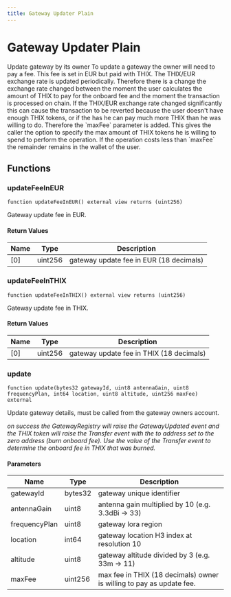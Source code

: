 ```yaml
---
title: Gateway Updater Plain
---
```

# Gateway Updater Plain
 Update gateway by its owner
 To update a gateway the owner will need to pay a fee. This fee is set in EUR
 but paid with THIX. The THIX/EUR exchange rate is updated periodically. 
 Therefore there is a change the exchange rate changed between the moment the 
 user calculates the amount of THIX to pay for the onboard fee and the moment 
 the transaction is processed on chain. If the THIX/EUR exchange rate changed 
 significantly this can cause the transaction to be reverted because the user 
 doesn&#x27;t have enough THIX tokens, or if the has he can pay much more THIX than
 he was willing to do. Therefore the &#x60;maxFee&#x60; parameter is added. This gives 
 the caller the option to specify the max amount of THIX tokens he is willing
 to spend to perform the operation. If the operation costs less than &#x60;maxFee&#x60;
 the remainder remains in the wallet of the user.

## Functions

### updateFeeInEUR

```solidity
function updateFeeInEUR() external view returns (uint256)
```

Gateway update fee in EUR.

#### Return Values

| Name | Type | Description |
| ---- | ---- | ----------- |
| [0] | uint256 | gateway update fee in EUR (18 decimals) |
### updateFeeInTHIX

```solidity
function updateFeeInTHIX() external view returns (uint256)
```

Gateway update fee in THIX.

#### Return Values

| Name | Type | Description |
| ---- | ---- | ----------- |
| [0] | uint256 | gateway update fee in THIX (18 decimals) |
### update

```solidity
function update(bytes32 gatewayId, uint8 antennaGain, uint8 frequencyPlan, int64 location, uint8 altitude, uint256 maxFee) external
```

Update gateway details, must be called from the gateway owners
account.

_on success the GatewayRegistry will raise the GatewayUpdated
event and the THIX token will raise the Transfer event with the to
address set to the zero address (burn onboard fee). Use the value of the
Transfer event to determine the onboard fee in THIX that was burned._

#### Parameters

| Name | Type | Description |
| ---- | ---- | ----------- |
| gatewayId | bytes32 | gateway unique identifier |
| antennaGain | uint8 | antenna gain multiplied by 10 (e.g. 3.3dBi -> 33) |
| frequencyPlan | uint8 | gateway lora region |
| location | int64 | gateway location H3 index at resolution 10 |
| altitude | uint8 | gateway altitude divided by 3 (e.g. 33m -> 11) |
| maxFee | uint256 | max fee in THIX (18 decimals) owner is willing to pay as update fee. |

